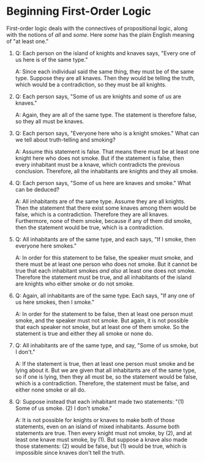 # Beginning First-Order Logic

First-order logic deals with the connectives of propositional logic, along with the notions of *all* and *some*. Here *some* has the plain English meaning of "at least one."

1. Q: Each person on the island of knights and knaves says, "Every one of us here is of the same type."

   A: Since each individual said the same thing, they must be of the same type. Suppose they are all knaves. Then they would be telling the truth, which would be a contradiction, so they must be all knights.

2. Q: Each person says, "Some of us are knights and some of us are knaves."

   A: Again, they are all of the same type. The statement is therefore false, so they all must be knaves.

3. Q: Each person says, "Everyone here who is a knight smokes." What can we tell about truth-telling and smoking?

   A: Assume this statement is false. That means there must be at least one knight here who does not smoke. But if the statement is false, then every inhabitant must be a knave, which contradicts the previous conclusion. Therefore, all the inhabitants are knights and they all smoke.

4. Q: Each person says, "Some of us here are knaves and smoke." What can be deduced?

   A: All inhabitants are of the same type. Assume they are all knights. Then the statement that there exist some knaves among them would be false, which is a contradiction. Therefore they are all knaves. Furthermore, none of them smoke, because if any of them did smoke, then the statement would be true, which is a contradiction.

5. Q: All inhabitants are of the same type, and each says, "If I smoke, then everyone here smokes."

   A: In order for this statement to be false, the speaker must smoke, and there must be at least one person who does not smoke. But it cannot be true that each inhabitant smokes *and also* at least one does not smoke. Therefore the statement must be true, and all inhabitants of the island are knights who either smoke or do not smoke.

6. Q: Again, all inhabitants are of the same type. Each says, "If any one of us here smokes, then I smoke."

   A: In order for the statement to be false, then at least one person must smoke, and the speaker must not smoke. But again, it is not possible that each speaker not smoke, but at least one of them smoke. So the statement is true and either they all smoke or none do.

7. Q: All inhabitants are of the same type, and say, "Some of us smoke, but I don't."

   A: If the statement is true, then at least one person must smoke and be lying about it. But we are given that all inhabitants are of the same type, so if one is lying, then they all must be, so the statement would be false, which is a contradiction. Therefore, the statement must be false, and either none smoke or all do.

8. Q: Suppose instead that each inhabitant made two statements: "(1) Some of us smoke. (2) I don't smoke."

   A: It is not possible for knights or knaves to make both of those statements, even on an island of mixed inhabitants. Assume both statements are true. Then every knight must not smoke, by (2), and at least one knave must smoke, by (1). But suppose a knave also made those statements: (2) would be false, but (1) would be true, which is impossible since knaves don't tell the truth.

   
